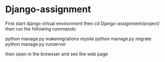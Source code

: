 # Django-assignment
First start django virtual environment then
cd Django-assignment/project/
then run the following commands:

python manage.py makemigrations mysite
python manage.py migrate
python manage.py runserver

then open in the browsser and see the web page
